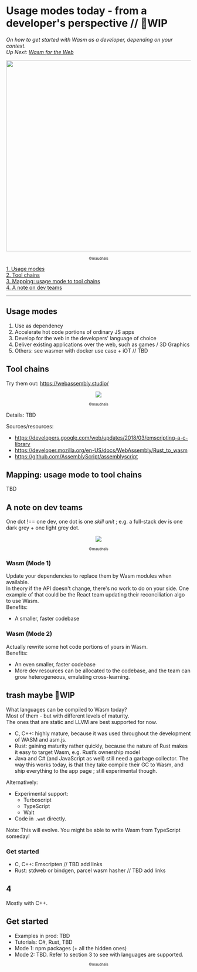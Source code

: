  # Usage modes today - from a developer's perspective // 🚧WIP
 
 _On how to get started with Wasm as a developer, depending on your context._  
 _Up Next: [Wasm for the Web](https://github.com/maudnals/wasm-nano-handbook/blob/master/4-wasm-web.md)_

<p align="center">
<img width="520" src="https://raw.githubusercontent.com/maudnals/wasm-nano-handbook/master/img/use.jpg">   
 	<div align="center"><sub><sup>©maudnals</sup></sub></div> 
</p> 


[1. Usage modes](https://github.com/maudnals/wasm-nano-handbook/blob/master/3-wasm-use.md#usage-modes)     
[2. Tool chains](https://github.com/maudnals/wasm-nano-handbook/blob/master/3-wasm-use.md#tool-chains)      
[3. Mapping: usage mode to tool chains](https://github.com/maudnals/wasm-nano-handbook/blob/master/3-wasm-use.md#mapping-usage-modes-to-tool-chains)  
[4. A note on dev teams](https://github.com/maudnals/wasm-nano-handbook/blob/master/3-wasm-use.md#a-note-on-dev-teams)  

---  

## Usage modes
1. Use as dependency
2. Accelerate hot code portions of ordinary JS apps 
3. Develop for the web in the developers' language of choice
4. Deliver existing applications over the web, such as games / 3D Graphics
5. Others: see wasmer with docker use case + iOT // TBD 


## Tool chains
Try them out: https://webassembly.studio/    

<p align="center">
<img with="200" src="https://raw.githubusercontent.com/maudnals/wasm-nano-handbook/master/img/toolchains-3.jpg"> 
<div align="center"><sub><sup>©maudnals</sup></sub></div> 
</p>  


Details: TBD    

Sources/resources:  
* https://developers.google.com/web/updates/2018/03/emscripting-a-c-library 
* https://developer.mozilla.org/en-US/docs/WebAssembly/Rust_to_wasm 
* https://github.com/AssemblyScript/assemblyscript 


## Mapping: usage mode to tool chains  
TBD


## A note on dev teams  

One dot !== one dev, one dot is one _skill unit_ ; e.g. a full-stack dev is one dark grey + one light grey dot.  

 
<p align="center">
<img with="200" src="https://raw.githubusercontent.com/maudnals/wasm-nano-handbook/master/img/wasm-use-case.png"> 
<div align="center"><sub><sup>©maudnals</sup></sub></div> 
</p>

### Wasm (Mode 1)   
Update your dependencies to replace them by Wasm modules when available.  
In theory if the API doesn't change, there's no work to do on your side. One example of that could be the React team updating their reconciliation algo to use Wasm.   
Benefits: 
* A smaller, faster codebase 

### Wasm (Mode 2)
Actually rewrite some hot code portions of yours in Wasm.  
Benefits: 
* An even smaller, faster codebase  
* More dev resources can be allocated to the codebase, and the team can grow heterogeneous, emulating cross-learning.  


## trash maybe 🚧WIP     

What languages can be compiled to Wasm today?    
Most of them - but with different levels of maturity.    
The ones that are static and LLVM are best supported for now. 

* C, C++:  highly mature, because it was used throughout the development of WASM and asm.js.
* Rust: gaining maturity rather quickly, because the nature of Rust makes it easy to target Wasm, e.g. Rust’s ownership model
* Java and C# (and JavaScript as well) still need a garbage collector. The way this works today, is that they take compile their GC to Wasm, and ship everything to the app page ; still experimental though.

Alternatively:    
* Experimental support:
  * Turboscript
  * TypeScript 
  * Walt
* Code in `.wat` directly.    

Note: This will evolve. You might be able to write Wasm from TypeScript someday!

### Get started
* C, C++: Emscripten // TBD add links 
* Rust: stdweb or bindgen, parcel wasm hasher // TBD add links 

## 4 
Mostly with C++.  

## Get started 

* Examples in prod: TBD
* Tutorials: C#, Rust, TBD
* Mode 1: npm packages (+ all the hidden ones) 
* Mode 2: TBD. Refer to section 3 to see with languages are supported. 

<div align="center"><sub><sup>©maudnals</sup></sub></div>
